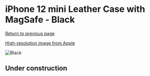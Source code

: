 # iPhone 12 mini Leather Case with MagSafe - Black

[Return to previous page](/iphone_12)

[High-resolution image from Apple](https://store.storeimages.cdn-apple.com/8756/as-images.apple.com/is/MHKG3?wid=4500&hei=4500&fmt=png)

<div style="width: 500px"><img src="/everyphone/MHKG3.png" alt="Black"></div>

## Under construction
